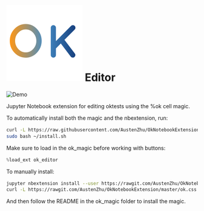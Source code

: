 ![OK!](ok.svg) Editor
===============

![Demo](http://imgur.com/FmQ32Tm.gif)

Jupyter Notebook extension for editing oktests using the %ok cell magic.

To automatically install both the magic and the nbextension, run: 
```bash
curl -L https://raw.githubusercontent.com/AustenZhu/OkNotebookExtension/master/install.sh > ~/install.sh
sudo bash ~/install.sh
```
Make sure to load in the ok_magic before working with buttons: 
```python
%load_ext ok_editor
```


To manually install: 
```bash
jupyter nbextension install --user https://rawgit.com/AustenZhu/OkNotebookExtension/master/ok_editor.js
curl -L https://rawgit.com/AustenZhu/OkNotebookExtension/master/ok.css > $(jupyter --data-dir)/nbextensions/ok.css
```
And then follow the README in the ok_magic folder to install the magic. 